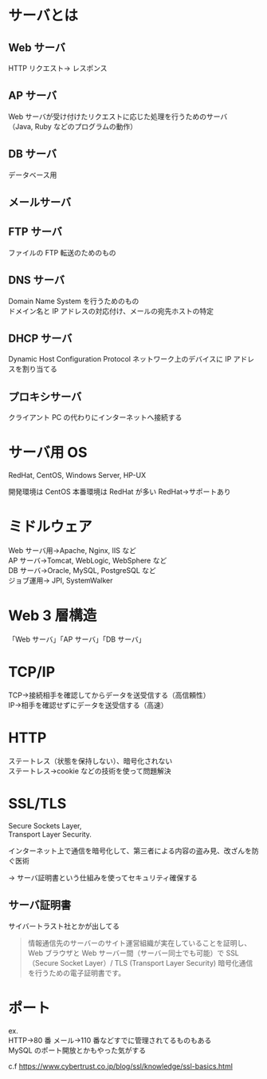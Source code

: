 # サーバとは

## Web サーバ

HTTP リクエスト-> レスポンス

## AP サーバ

Web サーバが受け付けたリクエストに応じた処理を行うためのサーバ  
（Java, Ruby などのプログラムの動作）

## DB サーバ

データベース用

## メールサーバ

## FTP サーバ

ファイルの FTP 転送のためのもの

## DNS サーバ

Domain Name System を行うためのもの  
ドメイン名と IP アドレスの対応付け、メールの宛先ホストの特定

## DHCP サーバ

Dynamic Host Configuration Protocol
ネットワーク上のデバイスに IP アドレスを割り当てる

## プロキシサーバ

クライアント PC の代わりにインターネットへ接続する

# サーバ用 OS

RedHat, CentOS, Windows Server, HP-UX

開発環境は CentOS 本番環境は RedHat が多い
RedHat->サポートあり

# ミドルウェア

Web サーバ用->Apache, Nginx, IIS など  
AP サーバ->Tomcat, WebLogic, WebSphere など  
DB サーバ->Oracle, MySQL, PostgreSQL など  
ジョブ運用-> JPI, SystemWalker

# Web 3 層構造

「Web サーバ」「AP サーバ」「DB サーバ」

# TCP/IP

TCP->接続相手を確認してからデータを送受信する（高信頼性）  
IP->相手を確認せずにデータを送受信する（高速）

# HTTP

ステートレス（状態を保持しない）、暗号化されない  
ステートレス->cookie などの技術を使って問題解決

# SSL/TLS

Secure Sockets Layer,  
Transport Layer Security.

インターネット上で通信を暗号化して、第三者による内容の盗み見、改ざんを防ぐ医術

-> サーバ証明書という仕組みを使ってセキュリティ確保する

## サーバ証明書

サイバートラスト社とかが出してる

> 情報通信先のサーバーのサイト運営組織が実在していることを証明し、Web ブラウザと Web サーバー間（サーバー同士でも可能）で SSL（Secure Socket Layer）/ TLS (Transport Layer Security) 暗号化通信を行うための電子証明書です。

# ポート

ex.  
HTTP->80 番
メール->110 番などすでに管理されてるものもある  
MySQL のポート開放とかもやった気がする

c.f https://www.cybertrust.co.jp/blog/ssl/knowledge/ssl-basics.html

#
